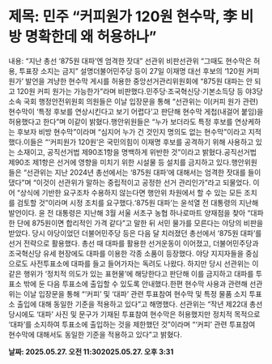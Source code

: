 # **제목: 민주 “커피원가 120원 현수막, 李 비방 명확한데 왜 허용하나”**

  내용: “지난 총선 ‘875원 대파’엔 엄격한 잣대” 선관위 비판선관위 “그때도 현수막은 허용, 투표장 소지는 금지” 설명더불어민주당 등이 27일 이재명 대선 후보의 ‘120원 커피 원가’ 발언을 겨냥한 현수막 게시를 허용한 중앙선거관리위원회에 “875원 대파는 안 되고 120원 커피 원가는 가능한가”라며 비판했다.민주당·조국혁신당·기본소득당 등 야3당 소속 국회 행정안전위원회 의원들은 이날 입장문을 통해 “선관위는 이(커피 원가 관련) 현수막이 ‘특정 후보를 연상시킨다고 보기 어렵다’고 판단해 현수막 게첩(내걸어 붙임)을 허용했다고 한다”며 이같이 밝혔다.행안위원들은 “누가 보더라도 특정 후보를 연상케하는 후보자 비방 현수막”이라며 “심지어 누가 건 것인지 명의도 없는 현수막”이라고 지적했다.이들은 “‘커피원가 120원’은 국민의힘이 이재명 후보를 공격하기 위해 사용하고 있는 소재이고, 공직선거법 제90조1항을 명백하게 위반한 것”이라고 밝혔다.공직선거법 제90조 제1항은 선거에 영향을 미치기 위한 시설물 등 설치를 금지하고 있다.행안위원들은 “선관위는 지난 2024년 총선에서는 ‘875원 대파’에 대해서는 엄격한 잣대를 들이댔다”며 “이것이 선관위가 말하는 중립적이고 공정한 선거 관리인가”라고 되물었다. 이어 “상식에 기반한 요구조차 수용하지 않는다면 행안위 차원에서 할 수 있는 모든 조치를 검토할 것”이라며 시정 조치를 요구했다.‘875원 대파’는 윤석열 전 대통령의 지난해 발언이다. 윤 전 대통령은 지난해 3월 서울 서초구 농협 하나로마트 양재점을 찾아 “대파 한 단에 875원이면 합리적인 가격 같다”고 말한 뒤 서민 물가를 모른다는 야당의 비판을 받았다. 당시 야당이었던 더불어민주당 등은 다음 달 치러졌던 총선에서 ‘875원 대파’를 선거 전략으로 활용했다. 총선 때 대파를 활용한 선거운동이 이어졌고, 더불어민주당과 조국혁신당 유세 현장에도 대파를 이용한 각종 소품이 등장했다. 야당 지지자들을 중심으로도 사전투표소에 대파를 들고 들어가자는 독려도 나왔다. 하지만 당시 선관위는 이 같은 행위가 ‘정치적 의도가 있는 표현물’에 해당한다고 판단해 이를 금지하고 대파를 투표소 밖에 둔 다음 투표소에 출입할 수 있도록 안내했다.한편 현수막 사용과 관련해 선관위는 이날 입장문을 통해 “‘커피’ 및 ‘대파’ 관련 투표참여 현수막 및 특정 물품 소지 투표소 출입에 대해 동일한 기준을 적용하고 있다”고 해명했다. 선관위는 “작년 제22대 총선 당시에도 ‘대파’ 사진 및 문구가 기재된 투표참여 현수막은 허용했지만 정치적 목적으로 ‘대파’를 소지하여 투표소에 출입하는 것을 제한했던 것”이라며 “‘커피’ 관련 투표참여 현수막에 대해서도 동일한 기준을 적용하고 있다”고 밝혔다.

  **날짜: 2025.05.27. 오전 11:302025.05.27. 오후 3:31**